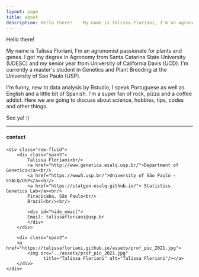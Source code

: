 ```yaml
---
layout: page
title: about
description: Hello there!    My name is Talissa Floriani, I'm an agronomist passionate for plants and genes.
---
```

Hello there!    

My name is Talissa Floriani, I'm an agronomist passionate for plants and genes. I got my degree in Agronomy from Santa Catarina State University (UDESC) and my senior year from University of California Davis (UCD). I'm currently a master's student in Genetics and Plant Breeding at the University of Sao Paulo (USP).  

I'm funny, new to data analysis by Rstudio, I speak Portuguese as well as English and a little bit of Spanish. I'm a super fan of rock, pizza and a coffee addict. Here we are going to discuss about science, hobbies, tips, codes and other things.    

See ya! :)





---

<div class="container">
<h4><a name="Contact"></a>contact</h4>

    <div class="row-fluid">
        <div class="span5">
            Talissa Floriani<br/>
            <a href="http://www.genetica.esalq.usp.br/">Department of Genetics</a><br/>
            <a href="https://www5.usp.br/">University of São Paulo - ESALQ/USP</a><br/>
            <a href="https://statgen-esalq.github.io/"> Statistics Genetics Lab</a><br/>
            Piracicaba, São Paulo<br/>
            Brazil<br/><br/>

            <div id="hide_email">
            Email: talissafloriani@usp.br
            </div>
        </div>

        <div class="span2">
        <a href="https://talissafloriani.github.io/assets/prof_pic_2021.jpg">
            <img src="../assets/prof_pic_2021.jpg"
                  title="Talissa Floriani" alt="Talissa Floriani"/></a>
        </div>
    </div>
</div>
